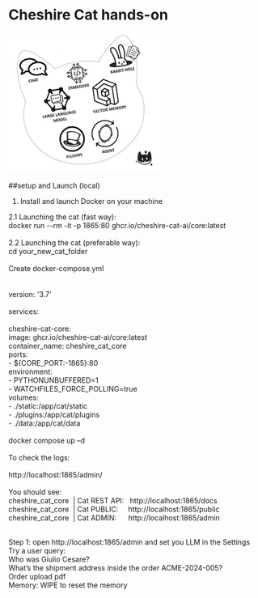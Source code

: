 # Cheshire Cat hands-on
![Image Alt text](/images/cat.jpg)

##setup and Launch (local)

1. Install and launch Docker on your machine<br>

2.1 Launching the cat (fast way):<br>
docker run --rm -it -p 1865:80 ghcr.io/cheshire-cat-ai/core:latest<br>
<br>
2.2 Launching the cat (preferable way):<br>
cd your_new_cat_folder<br>
<br>
Create docker-compose.yml<br><br>
<br>
version: '3.7'<br>
<br>
services:<br>
<br>
  cheshire-cat-core:<br>
    image: ghcr.io/cheshire-cat-ai/core:latest<br>
    container_name: cheshire_cat_core<br>
    ports:<br>
      - ${CORE_PORT:-1865}:80<br>
    environment:<br>
      - PYTHONUNBUFFERED=1<br>
      - WATCHFILES_FORCE_POLLING=true<br>
    volumes:<br>
      - ./static:/app/cat/static<br>
      - ./plugins:/app/cat/plugins<br>
      - ./data:/app/cat/data<br>
<br>
docker compose up –d<br>
<br>
To check the logs:<br>
<br>
http://localhost:1865/admin/<br>
<br>
You should see:<br>
cheshire_cat_core  | Cat REST API:   http://localhost:1865/docs<br>
cheshire_cat_core  | Cat PUBLIC:     http://localhost:1865/public<br>
cheshire_cat_core  | Cat ADMIN:      http://localhost:1865/admin<br>
<br>

Step 1: open http://localhost:1865/admin and set you LLM in the Settings<br>
Try a user query:<br>
Who was Giulio Cesare?<br>
What’s the shipment address inside the order ACME-2024-005?<br>
Order upload pdf<br>
Memory: WIPE to reset the memory<br>
